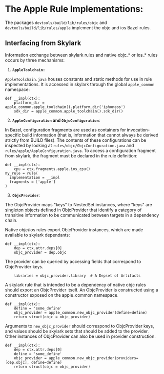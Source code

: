 # The Apple Rule Implementations:
The packages `devtools/build/lib/rules/objc` and
`devtools/build/lib/rules/apple` implement the objc and ios Bazel rules.

## Interfacing from Skylark

Information exchange between skylark rules and native objc_* or ios_* rules
occurs by three mechanisms:

1) **`AppleToolchain:`**

`AppleToolchain.java` houses constants and static methods for use in rule
implementations.  It is accessed in skylark through the global `apple_common`
namespace:

```
def __impl(ctx):
    platform_dir = apple_common.apple_toolchain().platform_dir('iphoneos')
    sdk_dir = apple_common.apple_toolchain().sdk_dir()
```

2) **`AppleConfiguration` and `ObjcConfiguration`**:

In Bazel, configuration fragments are used as containers for invocation-specific
build information (that is, information that cannot always be derived strictly
from BUILD files).  The contents of these configurations can be inspected by
looking at `rules/objc/ObjcConfiguration.java` and
`rules/apple/AppleConfiguration.java`.  To access a configuration fragment from
skylark, the fragment must be declared in the rule definition:

```
def __impl(ctx):
    cpu = ctx.fragments.apple.ios_cpu()
my_rule = rule(
  implementation = __impl
  fragments = ['apple']
)
```

3) **`ObjcProvider`**:

The ObjcProvider maps "keys" to NestedSet instances, where "keys" are singleton
objects defined in ObjcProvider that identify a category of transitive
information to be communicated between targets in a dependency chain.

Native objc/ios rules export ObjcProvider instances, which are made available
to skylark dependants:

```
def __impl(ctx):
    dep = ctx.attr.deps[0]
    objc_provider = dep.objc
```

The provider can be queried by accessing fields that correspond to ObjcProvider
keys.

```
    libraries = objc_provider.library  # A Depset of Artifacts
```

A skylark rule that is intended to be a dependency of native objc rules should
export an ObjcProvider itself.  An ObjcProvider is constructed using a
constructor exposed on the apple_common namespace.

```
def __impl(ctx):
    define = 'some_define'
    objc_provider = apple_common.new_objc_provider(define=define)
    return struct(objc = objc_provider)
```

Arguments to `new_objc_provider` should correspond to ObjcProvider keys, and
values should be skylark sets that should be added to the provider. Other
instances of ObjcProvider can also be used in provider construction.

```
def __impl(ctx):
    dep = ctx.attr.deps[0]
    define = 'some_define'
    objc_provider = apple_common.new_objc_provider(providers=[dep.objc], define=define)
    return struct(objc = objc_provider)
```
